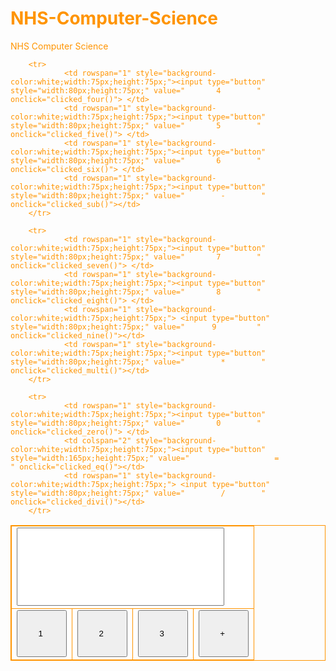 # NHS-Computer-Science
NHS Computer Science
<html>
<head>
<title>no u</title>
<style>
table, tr, td   {
                border:solid 1px;
                border-collapse: collapse;
}
        body {
                color:#ff9400
                }
</style>

<script>
function clicked_one(){
  document.getElementById('mytextbox').value+='1'; 
}
function clicked_two(){
  document.getElementById('mytextbox').value+='2';
}
function clicked_three(){
  document.getElementById('mytextbox').value+='3';
}
function clicked_add(){
  document.getElementById('mytextbox').value+='+';
}



function clicked_four(){
  document.getElementById('mytextbox').value+='4';
}
function clicked_five(){
  document.getElementById('mytextbox').value+='5';
}
function clicked_six(){
  document.getElementById('mytextbox').value+='6';
}
function clicked_sub(){
  document.getElementById('mytextbox').value+='-';
}



function clicked_seven(){
  document.getElementById('mytextbox').value+='7';
}
function clicked_eight(){
  document.getElementById('mytextbox').value+='8';
}
function clicked_nine(){
  document.getElementById('mytextbox').value+='9';
}
function clicked_multi(){
  document.getElementById('mytextbox').value+='*';
}



function clicked_zero(){
  document.getElementById('mytextbox').value+='0';
}
function clicked_eq(){
  document.getElementById('mytextbox').value+='=';
}
function clicked_divi(){
  document.getElementById('mytextbox').value+='/';
}
</script>
</head>




<table>
		<tr>
        	<td colspan="4" style="background-color:white;width:125px;height:125px;"><input type="text" style="width:332px;height:125px;" id="mytextbox"></input></td>
            </tr>
        <tr>
                <td rowspan="1" style="background-color:white;width:75px;height:75px;"> <input type="button" style="width:80px;height:75px;"value="       1        " onclick="clicked_one()"></td>
                <td rowspan="1" style="background-color:white;width:75px;height:75px;"><input type="button" style="width:80px;height:75px;" value="       2        " onclick="clicked_two()"> </td>
                <td rowspan="1" style="background-color:white;width:75px;height:75px;"><input type="button"style="width:80px;height:75px;" value="       3        " onclick="clicked_three()"> </td>
                <td rowspan="1" style="background-color:white;width:75px;height:75px;"><input type="button" style="width:80px;height:75px;" value="       +        " onclick="clicked_add()"></td>
             </tr>        

             
		<tr>
                <td rowspan="1" style="background-color:white;width:75px;height:75px;"><input type="button" style="width:80px;height:75px;" value="       4        " onclick="clicked_four()"> </td>
                <td rowspan="1" style="background-color:white;width:75px;height:75px;"><input type="button" style="width:80px;height:75px;" value="       5        " onclick="clicked_five()"> </td>
                <td rowspan="1" style="background-color:white;width:75px;height:75px;"><input type="button" style="width:80px;height:75px;" value="       6        " onclick="clicked_six()"> </td>
                <td rowspan="1" style="background-color:white;width:75px;height:75px;"><input type="button" style="width:80px;height:75px;" value="        -        " onclick="clicked_sub()"></td>
		</tr>
        
        <tr>
                <td rowspan="1" style="background-color:white;width:75px;height:75px;"><input type="button" style="width:80px;height:75px;" value="       7        " onclick="clicked_seven()"> </td>
                <td rowspan="1" style="background-color:white;width:75px;height:75px;"><input type="button" style="width:80px;height:75px;" value="       8        " onclick="clicked_eight()"> </td>
                <td rowspan="1" style="background-color:white;width:75px;height:75px;"> <input type="button" style="width:80px;height:75px;" value="      9         " onclick="clicked_nine()"></td>
                <td rowspan="1" style="background-color:white;width:75px;height:75px;"><input type="button" style="width:80px;height:75px;" value="        *        " onclick="clicked_multi()"></td>
		</tr>
        
        <tr>
                <td rowspan="1" style="background-color:white;width:75px;height:75px;"><input type="button" style="width:80px;height:75px;" value="       0        " onclick="clicked_zero()"> </td>
                <td colspan="2" style="background-color:white;width:75px;height:75px;"><input type="button" style="width:165px;height:75px;" value="                   =                  " onclick="clicked_eq()"></td>
                <td rowspan="1" style="background-color:white;width:75px;height:75px;"> <input type="button" style="width:80px;height:75px;" value="        /        " onclick="clicked_divi()"></td>
		</tr>
</table>
</p>
</body>
</html>
